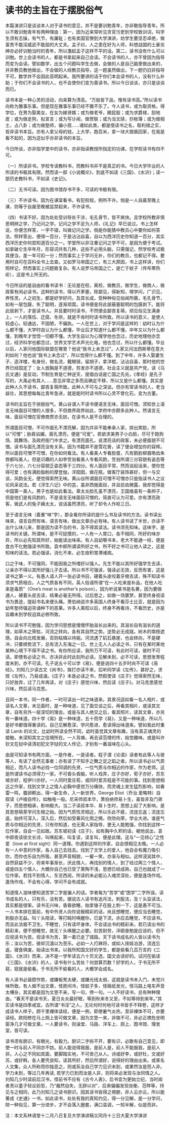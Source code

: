 # 读书的主旨在于摆脱俗气

本篇演讲只是谈谈本人对于读书的意见，并不是要训勉青年，亦非敢指导青年。所以不敢训勉青年有两种理由：第一，因为近来常听见贪官污吏到学校致训词，叫学生须有志操，有气节，有廉耻；也有卖国官僚到大学演讲，劝学生要坚忍卓绝，做富贵不能淫威武不能屈的大丈夫。孟子曰，人之患在好为人师，料想战国的土豪劣绅亦必好训勉当时的青年，所以激起孟子这样不平的话。第二，读书没有什么可以训勉。世上会读书的人，都是书拿起来自己会读。不会读书的人，亦不曾因为指导而变为会读。譬如数学，出五个问题叫学生去做，会做的人是自己脑里做出来的，并非教员教他做出，不会做的人经教员指导，这一题虽然做出，下一题仍旧非指导不可，数学并不会因此高明起来。我所要讲的话于你们本会读书的人，没有什么补助；于你们不会读书的人，也不会使你们变为善读书。所以今日谈谈，亦只是谈谈而已。

读书本是一种心灵的活动，向来算为清高。“万般皆下品，惟有读书高。”所以读书向称为雅事乐事。但是现在雅事乐事已经不雅不乐了。今人读书，或为取资格，得学位，在男为娶美女，在女为嫁贤婿；或为做老爷，踢屁股；或为求爵禄，刮地皮；或为做走狗，拟宣言；或为写讣闻，做贺联；或为当文牍，抄帐簿；或为做相士，占八卦；或为做塾师，骗小孩……诸如此类，都是借读书之名，取利禄之实，皆非读书本旨。亦有人拿父母的钱，上大学，跑百米，拿一块大银盾回家，在我是看不起的，因为这似乎亦非读书的本旨。

今日所谈，亦非指学堂中的读书，亦非指读教授所指定的功课，在学校读书有四不可。

（一）所读非书。学校专读教科书，而教科书并不是真正的书。今日大学毕业的人所读的书极其有限。然而读一部《小说概论》，到底不如读《三国》、《水浒》；读一部历史教科书，不如读《史记》。

（二）无书可读。因为图书馆存书不多，可读的书极有限。

（三）不许读书。因为在课室看书，有犯校规，例所不许。倘是一人自晨至晚上课，则等于自晨至晚被监禁起来，不许读书。

（四）书读不好。因为处处受训导处干涉，毛孔骨节，皆不爽快。且学校所教非慎思明辨之学，乃记问之学。记问之学不足为人师，《礼记》早已说过。书上怎样说，你便怎样答，一字不错，叫做记问之学。倘是你能猜中教员心中要你如何答法，照样答出，便得一百分，于是沾沾自喜，自以为西洋历史你知道一百分，其实西洋历史你何尝知道百分之一。学堂所以非注重记问之学不可，是因为便于考试。如拿破仑生卒年月，形容词共有几种，这些不必用头脑，只需强记，然学校考试极其便当，差一年可扣一分；然而事实上于学问无补，你们的教员，也都记不得。要用时自可在百科全书上去查。又如罗马帝国之亡，有三大原因，书上这样讲，你们照样记，然而事实上问题极复杂。有人说罗马帝国之亡，是亡于蚊子（传布寒热疟），这是书上所无的。

今日所谈的是自由的看书读书：无论是在校，离校，做教员，做学生，做商人，做政客有闲必读书。这种的读书，得以开茅塞，除鄙见，得新知，增学问，广识见，养性灵。人之初生，都是好学好问，及其长成，受种种俗见俗闻所蔽，毛孔骨节，如有一层包膜，失了聪明，逐渐顽腐。读书便是将此层蔽塞聪明的包膜剥下。能将此层剥下，才是读书人。并且要时时读书，不然便会鄙吝复萌，顽见俗见生满身上，一人的落伍、迂腐、冬烘，就是不肯时时读书所致。所以读书的意义，是使人较虚心，较通达，不固陋，不偏执。一人在世上，对于学问是这样的：幼时认为什么都不懂，大学时自认为什么都懂，毕业后才知道什么都不懂，中年又以为什么都懂，到晚年才觉悟一切都不懂。大学生自以为心理学他也念过，历史地理他亦念过，经济科学也都念过，世界文学艺术声光化电，他也念过，所以什么都懂。毕业以后，人家问他国际联盟在哪里？他说“我书上未念过”，人家又问法西斯蒂在意大利如何？他也说“我书上未念过”，所以觉得什么都不懂。到了中年，许多人娶妻生子，造洋楼，有身份，做名流，戴眼镜，留胡子，拿洋棍，沾沾自喜，那时他的世界已经固定了：女人放胸是不道德，剪发亦不道德，社会主义就是共产党，读《马氏文通》是反动，节制生育是亡种逆天，提倡白话是亡国之先兆，《孝经》是孔子写的，大禹必有其人……意见非常之多而且确定不移，所以又是什么都懂。其实是此种人久不读书，鄙吝复萌所致。此种人不可与之深谈。但亦有常读书的人，老当益壮，其思想每每比青年急进，就是能时时读书所以心灵不曾化石，变为古董。

读书的主旨在于排脱俗气。黄山谷谓人不读书便语言无味，面目可憎。须知世上语言无味面目可憎的人很多，不但商界政界如此，学府中亦颇多此种人。然语言无味，面目可憎在官僚商贾亦无妨，在读书人是不合理的。

所谓面目可憎，不可作面孔不漂亮解，因为并非不能奉承人家，排出笑脸，所以“可憎”；胁肩谄媚，面孔漂亮，便是“可爱”。若欲求美男子小白脸，尽可于跑狗场、跳舞场，及政府衙门中求之。有漂亮面孔，说漂亮话的政客，未必便面貌不可憎。读书与面孔漂亮没有关系，因为书籍并不是雪花膏，读了便会增加你的容辉。所以面目可憎不可憎，在你如何看法。有人看美人专看脸蛋，凡有鹅脸柳眉皓齿朱唇都叫美人。但是识趣的人如李笠翁看美人专看风韵，笠翁所谓三分容貌有姿态等于六七分，六七分容貌乏姿态等于三四分。有人面目平常，然而谈起话来，使你觉得可爱；也有满脸脂粉的摩登伽，洋囡囡，做花瓶，做客厅装饰甚好，但一与交谈，风韵全无，便觉得索然无味。黄山谷所谓面目可憎不可憎亦只是指读书人之议论风采说法。若《浮生六记》中的芸，虽非西施面目，并且前齿微露，我却觉得是中国第一美人。男子也是如此看法。章太炎脸孔虽不漂亮，王国维虽有一条辫子，但是他们是有风韵的，不是语言无味面目可憎的，简直可认为可爱。亦有漂亮政客，做武人的兔子姨太太，说话虽然漂亮，听了却令人作呕三日。

至于语言无味（着重“味”字），那全看你所读的是什么书及读书的方法。读书读出味来，语言自然有味，语言有味，做出文章亦必有味。有人读书读了半世，亦读不出什么味儿来，那是因为读不合的书，及不得其读法。读书须先知味。这味字，是读书的关键。所谓味，是不可捉摸的，一人有一人胃口，各不相同，所好的味亦异，所以必先知其所好，始能读出味来。有人自幼嚼书本，老大不能通一经，便是食古不化勉强读书所致。袁中郎所谓读所好之书，所不好之书可让他人读之，这是知味的读法。若必强读，消化不来，必生疳积胃滞诸病。

口之于味，不可强同，不能因我之所嗜好以强人。先生不能以其所好强学生去读，父亲亦不得以其所好强儿子去读。所以书不可强读，强读必无效，反而有害，这是读书之第一义。有愚人请人开一张必读书目，硬着头皮咬着牙根去读，殊不知读书须求气质相合。人之气质各有不同，英人俗语所谓“在一人吃来是补品，在他人吃来是毒质”（One’s meat is another’s poison）。因为听说某书是名著，因为要做通人，硬着头皮去读，结果必毫无所得。过后思之，如做一场噩梦。甚至终身视读书为畏途，提起书名来便头痛。萧伯纳说许多英国人终身不看莎士比亚，就是因为幼年塾师强迫背诵种下的恶果。许多人离校以后，终身不再看诗，不看历史，亦是旨趣未到学校迫其必修所致。

所以读书不可勉强，因为学问思想是慢慢怀胎滋长出来的。其滋长自有滋长的道理，如草木之荣枯，河流之转向，各有其自然之势。逆势必无成就。树木的南枝遮荫，自会向北枝发展，否则枯槁以待毙。河流遇了矶石悬崖，也会转向，不是硬冲，只要顺势流下，总有流入东海之一日。世上无人人必读之书，只有在某时某地某种心境下不得不读之书。有你所应读，我所万不可读，有此时可读，彼时不可读。即使有必读之书，亦决非此时此刻所必读。见解未到，必不可读，思想发育程度未到，亦不可读。孔子说五十可以学《易》，便是说四十五岁时尚不可读《易经》。刘知几少读古文《尚书》，挨打亦读不来，后听同学读《左传》，甚好之，求授《左传》，乃易成诵。《庄子》本是必读之书，然假使读《庄子》觉得索然无味，只好放弃，过了几年再读，对《庄子》感觉兴味，然后读《庄子》。对马克思感觉兴味，然后读马克思。

且同一本书，同一作者，一时可读出一时之味道来。其景况适如看一名人相片，或读名人文章，未见面时，是一种味道，见了面交谈之后，再看其相片，或读其文章，自有另外一层深切的理会。或是与其人绝交之后，看其照片，读其文章，亦另有一番味道。四十学《易》是一种味道，五十而学《易》，又是一种味道，所以凡是好书都值得重读的。自己见解愈深，学问愈进，愈读得出味道来。譬如我此时重读 Lamb 的论文，比幼时所读全然不同，幼时虽觉其文章有趣，没有真正魂灵的接触，未深知其文之佳境所在。一人背痈，再去读范增的传，始觉趣味。或是叫许钦文在狱中读清初犯文字狱的文人传记，才别有一番滋味在心头。

由是可知读书有两方面，一是作者，一是读者。程子谓《论语》读者有此等人与彼等人，有读了全然无事者；亦有读了不知手之舞之足之蹈之者。所以读书必以气质相近，而凡人读书必找一位同调的先贤，一位气质与你相近的作家，作为老师。这是所谓读书必须得力一家。不可昏头昏脑，听人戏弄，庄子亦好，荀子亦好，苏东坡亦好，程伊川亦好。一人同时爱庄荀，或同时爱苏程是不可能的事。找到思想相近之作家，找到文学上之情人必胸中感觉万分痛快，而灵魂上发生猛烈影响，如春雷一鸣，蚕卵孵出，得一新生命，入一新世界。George Eliot（乔治.爱略特）自叙读《卢梭自传》，如触电一般。尼采师叔本华，萧伯纳师易卜生，虽皆非及门弟子，而思想相承，影响极大。当二子读叔本华、易卜生时，思想上起了大影响，是其思想萌芽学问生根之始。因为气质性灵相近，所以乐此不疲，流连忘返；流连忘返，始终可深入，深入后，然后如受春风化雨之赐，欣欣向荣，学业大进。谁是气质与你相近的先贤，只有你知道，也无需人家指导，更无人能勉强，你找到这样一位作家，自会一见如故。苏东坡初读《庄子》，如有胸中久积的话，被他说出，袁中郎夜读徐文长诗，叫唤起来，叫复读，读复叫，便是此理。这与“一见倾心”之性爱（love at first sight）同一道理。你遇到这样的作家，自会恨相见太晚。一人必有一人中意的作家，各人自己去找去。找到了文学上的爱人，他自会有魔力吸引你，而你也乐自为所吸，甚至声音相貌，一颦一笑，亦渐与相似。这样浸润其中，自然获益不少，将来年事渐长，厌此情人，再找别的情人，到了经过两三个情人，或是四五个情人，大概你自己也已受了熏陶不浅，思想已经成熟，自己也就成了一位作家。若找不到情人，东览西阅，所读的未必能沁入魂灵深处，便是逢场作戏。逢场作戏，不会有心得，学问不会有成就。

知道情人滋味便知道苦学二字是骗人的话。学者每为“苦学”或“困学”二字所误。读书成名的人，只有乐，没有苦。据说古人读书有追月法，刺股法，及丫头监读法，其实都是很笨。读书无兴味，昏昏欲睡，始拿锥子在股上刺一下，这是愚不可当。一人书本排在面前，有中外贤人向你说极精彩的话，尚且想睡觉，便应当去睡觉，刺股亦无益。叫丫头陪读，等打盹时唤醒你，已是下流，亦应去睡觉，不应读书。而且此法极不卫生。不睡觉，只有读坏身体，不会读出书的精彩来。若已读出书的精彩来，便不想睡觉，故无丫头唤醒之必要。刻苦耐劳，淬砺奋勉是应该的，但不应视读书为苦。视读书为苦，第一着已走了错路。天下读书成名的人皆以读书为乐；汝以为苦，彼却沉湎以为至乐。必如一人打麻将，或如人挟妓冶游，流连忘返，寝食俱废，始读出书来。以我所知国文好的学生，都是偷看几百万言的《三国》、《水浒》而来，决不是一学年读五六十页文选，国文会读好的。试问在偷读《三国》、《水浒》的人，读书有什么苦处？何尝算页数？好学的人，于书无所不窥，窥就是偷看。于书无所不偷看的人，大概学会成名。

有人读书必装腔作势，或嫌板凳太硬，或嫌光线太弱，这就是读书未入门，未觉兴味所致。有人做不出文章，怪房间冷，怪蚊子多，怪稿纸发光，怪马路上电车声音太嘈杂，其实都是因为文思不来，写一句，停一句。一人不好读书，总有种种理由。“春天不是读书天，夏日炎炎最好眠，等到秋来冬又至，不如等待到来年。”其实读书是四季咸宜。古所谓“书淫”之人，无论何时何地可读书皆手不释卷，这样才成读书人样子。顾千里裸体读经，便是一例，即使暑气炎热，至非裸体不可，亦要读经。欧阳修在马上厕上皆可做文章，因为文思一来，非做不可，非必正襟危坐明窗净几才可做文章。一人要读书，则澡堂、马路、洋车上、厕上、图书馆、理发室，皆可读。

读书须有胆识，有眼光，有毅力。胆识二字拆不开，要有识，必敢有自己意见，即使一时与前人不同亦不妨。前人能说得我服，是前人是，前人不能服我，是前人非。人心之不同如其面，要脚踏实地，不可舍己从人。诗或好李，或好杜，文或好苏，或好韩，各人要凭良知，读其所好，然后所谓好，说得好的理由出来。或某名人文集，众人所称而你独恶之，则或系汝自己学力见识未到，或果然汝是而人非。学力未到，等过几年再读, 若学力已到而汝是人非，则将来必发现与汝同情之人。刘知几少时读前后汉书，怪前书不应有《古今人表》，后书宜为更始立纪，当时闻者责以童子轻议前哲，乃“赧然自失，无辞以对”，后来偏偏发现张衡、范晔等，持见与之相同，此乃刘知几之读书胆识。因其读书皆得之襟腑，非人云亦云，所以能著成《史通》一书。如此读书，处处有我的真知灼见，得一分见解，是一分学问，除一种俗见，算一分进步，才不会落入圈套，满口滥调，一知半解，似是而非。

注：本文系林语堂十二月八日复旦大学演讲稿又同月十三日大夏大学演讲

